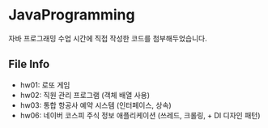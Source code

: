 # JavaProgramming
자바 프로그래밍 수업 시간에 직접 작성한 코드를 첨부해두었습니다.

## File Info
- hw01: 로또 게임
- hw02: 직원 관리 프로그램 (객체 배열 사용)
- hw03: 통합 항공사 예약 시스템 (인터페이스, 상속)
- hw06: 네이버 코스피 주식 정보 애플리케이션 (쓰레드, 크롤링, + DI 디자인 패턴)
